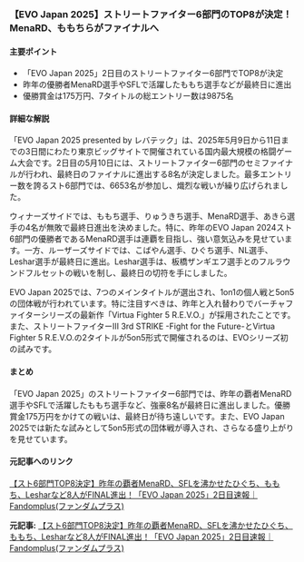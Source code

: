 ### 【EVO Japan 2025】ストリートファイター6部門のTOP8が決定！MenaRD、ももちらがファイナルへ

#### 主要ポイント
- 「EVO Japan 2025」2日目のストリートファイター6部門でTOP8が決定
- 昨年の優勝者MenaRD選手やSFLで活躍したももち選手などが最終日に進出
- 優勝賞金は175万円、7タイトルの総エントリー数は9875名

#### 詳細な解説
「EVO Japan 2025 presented by レバテック」は、2025年5月9日から11日までの3日間にわたり東京ビッグサイトで開催されている国内最大規模の格闘ゲーム大会です。2日目の5月10日には、ストリートファイター6部門のセミファイナルが行われ、最終日のファイナルに進出する8名が決定しました。最多エントリー数を誇るスト6部門では、6653名が参加し、熾烈な戦いが繰り広げられました。

ウィナーズサイドでは、ももち選手、りゅうきち選手、MenaRD選手、あきら選手の4名が無敗で最終日進出を決めました。特に、昨年のEVO Japan 2024スト6部門の優勝者であるMenaRD選手は連覇を目指し、強い意気込みを見せています。一方、ルーザーズサイドでは、こばやん選手、ひぐち選手、NL選手、Leshar選手が最終日に進出。Leshar選手は、板橋ザンギエフ選手とのフルラウンドフルセットの戦いを制し、最終日の切符を手にしました。

EVO Japan 2025では、7つのメインタイトルが選出され、1on1の個人戦と5on5の団体戦が行われています。特に注目すべきは、昨年と入れ替わりでバーチャファイターシリーズの最新作「Virtua Fighter 5 R.E.V.O.」が採用されたことです。また、ストリートファイターIII 3rd STRIKE -Fight for the Future-とVirtua Fighter 5 R.E.V.O.の2タイトルが5on5形式で開催されるのは、EVOシリーズ初の試みです。

#### まとめ
「EVO Japan 2025」のストリートファイター6部門では、昨年の覇者MenaRD選手やSFLで活躍したももち選手など、強豪8名が最終日に進出しました。優勝賞金175万円をかけての戦いは、最終日が待ち遠しいです。また、EVO Japan 2025では新たな試みとして5on5形式の団体戦が導入され、さらなる盛り上がりを見せています。

#### 元記事へのリンク
[【スト6部門TOP8決定】昨年の覇者MenaRD、SFLを沸かせたひぐち、ももち、Lesharなど8人がFINAL進出！「EVO Japan 2025」2日目速報｜Fandomplus(ファンダムプラス)](https://fandomplus.com/evo-japan-2025-street-fighter-6-top-8/)

**元記事:** [【スト6部門TOP8決定】昨年の覇者MenaRD、SFLを沸かせたひぐち、ももち、Lesharなど8人がFINAL進出！「EVO Japan 2025」2日目速報｜Fandomplus(ファンダムプラス)](https://www.walkerplus.com/special/fandomplus/article/1263875/)